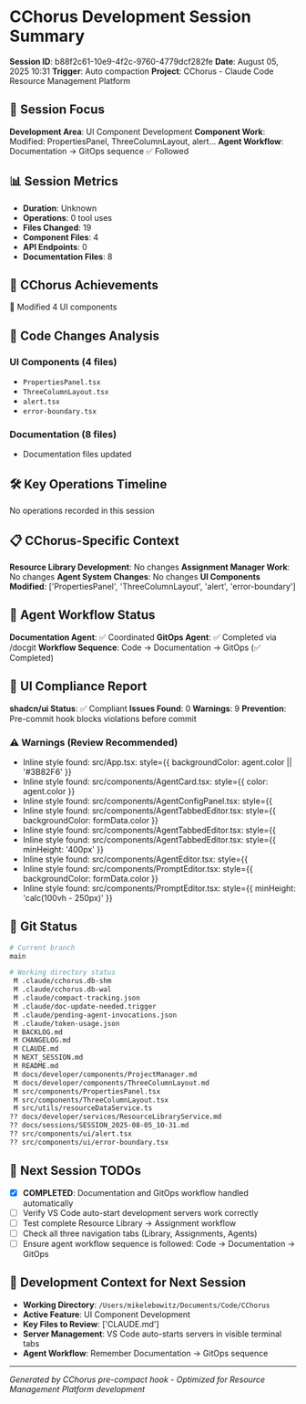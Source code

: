 # CChorus Development Session Summary

**Session ID**: b88f2c61-10e9-4f2c-9760-4779dcf282fe
**Date**: August 05, 2025 10:31
**Trigger**: Auto compaction
**Project**: CChorus - Claude Code Resource Management Platform


## 🎯 Session Focus

**Development Area**: UI Component Development
**Component Work**: Modified: PropertiesPanel, ThreeColumnLayout, alert...
**Agent Workflow**: Documentation → GitOps sequence ✅ Followed

## 📊 Session Metrics

- **Duration**: Unknown
- **Operations**: 0 tool uses
- **Files Changed**: 19
- **Component Files**: 4
- **API Endpoints**: 0
- **Documentation Files**: 8

## 🚀 CChorus Achievements

🧩 Modified 4 UI components

## 🔧 Code Changes Analysis

### UI Components (4 files)
- `PropertiesPanel.tsx`
- `ThreeColumnLayout.tsx`
- `alert.tsx`
- `error-boundary.tsx`

### Documentation (8 files)
- Documentation files updated

## 🛠️ Key Operations Timeline

No operations recorded in this session

## 📋 CChorus-Specific Context

**Resource Library Development**: No changes
**Assignment Manager Work**: No changes
**Agent System Changes**: No changes
**UI Components Modified**: ['PropertiesPanel', 'ThreeColumnLayout', 'alert', 'error-boundary']

## 🔄 Agent Workflow Status

**Documentation Agent**: ✅ Coordinated
**GitOps Agent**: ✅ Completed via /docgit
**Workflow Sequence**: Code → Documentation → GitOps (✅ Completed)

## 🎨 UI Compliance Report

**shadcn/ui Status**: ✅ Compliant
**Issues Found**: 0
**Warnings**: 9
**Prevention**: Pre-commit hook blocks violations before commit

### ⚠️ Warnings (Review Recommended)
- Inline style found: src/App.tsx:                            style={{ backgroundColor: agent.color || '#3B82F6' }}
- Inline style found: src/components/AgentCard.tsx:            style={{ color: agent.color }}
- Inline style found: src/components/AgentConfigPanel.tsx:                style={{ 
- Inline style found: src/components/AgentTabbedEditor.tsx:              style={{ backgroundColor: formData.color }}
- Inline style found: src/components/AgentTabbedEditor.tsx:                    style={{ 
- Inline style found: src/components/AgentTabbedEditor.tsx:                style={{ minHeight: '400px' }}
- Inline style found: src/components/AgentEditor.tsx:                      style={{ 
- Inline style found: src/components/PromptEditor.tsx:              style={{ backgroundColor: formData.color }}
- Inline style found: src/components/PromptEditor.tsx:            style={{ minHeight: 'calc(100vh - 250px)' }}


## 📂 Git Status

```bash
# Current branch
main

# Working directory status
 M .claude/cchorus.db-shm
 M .claude/cchorus.db-wal
 M .claude/compact-tracking.json
 M .claude/doc-update-needed.trigger
 M .claude/pending-agent-invocations.json
 M .claude/token-usage.json
 M BACKLOG.md
 M CHANGELOG.md
 M CLAUDE.md
 M NEXT_SESSION.md
 M README.md
 M docs/developer/components/ProjectManager.md
 M docs/developer/components/ThreeColumnLayout.md
 M src/components/PropertiesPanel.tsx
 M src/components/ThreeColumnLayout.tsx
 M src/utils/resourceDataService.ts
?? docs/developer/services/ResourceLibraryService.md
?? docs/sessions/SESSION_2025-08-05_10-31.md
?? src/components/ui/alert.tsx
?? src/components/ui/error-boundary.tsx

```

## 🎯 Next Session TODOs

- [x] **COMPLETED**: Documentation and GitOps workflow handled automatically
- [ ] Verify VS Code auto-start development servers work correctly
- [ ] Test complete Resource Library → Assignment workflow
- [ ] Check all three navigation tabs (Library, Assignments, Agents)
- [ ] Ensure agent workflow sequence is followed: Code → Documentation → GitOps

## 🔄 Development Context for Next Session

- **Working Directory**: `/Users/mikelebowitz/Documents/Code/CChorus`
- **Active Feature**: UI Component Development
- **Key Files to Review**: ['CLAUDE.md']
- **Server Management**: VS Code auto-starts servers in visible terminal tabs
- **Agent Workflow**: Remember Documentation → GitOps sequence

---

*Generated by CChorus pre-compact hook - Optimized for Resource Management Platform development*
